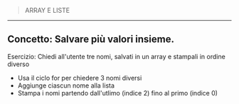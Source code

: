 > ARRAY E LISTE
---------------------------------------------------------------------------------------
Concetto: Salvare più valori insieme.
---------------------------------------------------------------------------------------
Esercizio: Chiedi all'utente tre nomi, salvati in un array e stampali in ordine diverso
- Usa il ciclo for per chiedere 3 nomi diversi
- Aggiunge ciascun nome alla lista
- Stampa i nomi partendo dall'utlimo (indice 2) fino al primo (indice 0)
